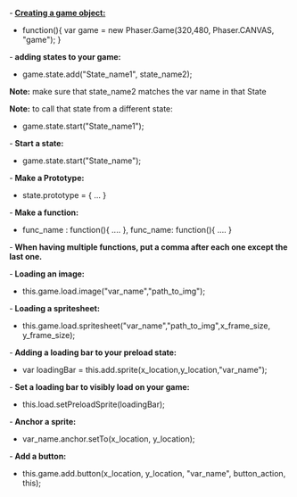 -<strong> <u>Creating a game object:</u></strong>
  
  - function(){
    var game = new Phaser.Game(320,480, Phaser.CANVAS, "game");
  }
  
-<strong> adding states to your game:</strong>
  - game.state.add("State_name1", state_name2);
  

<strong>Note:</strong> make sure that state_name2 matches the var name in that State

<strong>Note:</strong> to call that state from a different state:
  - game.state.start("State_name1");
  

-<strong> Start a state:</strong>
  - game.state.start("State_name");


-<strong> Make a Prototype:</strong>
  - state.prototype = {
    ...
   }
   

-<strong> Make a function:</strong>
  - func_name : function(){
    ....
  },
  func_name: function(){
   ....
  }
  


-<strong> When having multiple functions, put a comma after each one except the last one.</strong>



-<strong> Loading an image:</strong>
  - this.game.load.image("var_name","path_to_img");
 
-<strong> Loading a spritesheet:</strong>
  - this.game.load.spritesheet("var_name","path_to_img",x_frame_size, y_frame_size);

-<strong> Adding a loading bar to your preload state:</strong>
  - var loadingBar = this.add.sprite(x_location,y_location,"var_name");
  
-<strong> Set a loading bar to visibly load on your game:</strong>
  - this.load.setPreloadSprite(loadingBar);
  
-<strong> Anchor a sprite:</strong>
  - var_name.anchor.setTo(x_location, y_location);
 
-<strong> Add a button:</strong>
  - this.game.add.button(x_location, y_location, "var_name", button_action, this);

